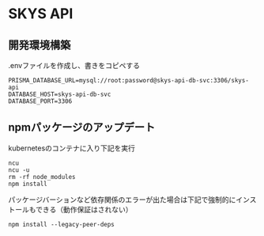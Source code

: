 # SKYS API

## 開発環境構築

.envファイルを作成し、書きをコピペする

```
PRISMA_DATABASE_URL=mysql://root:password@skys-api-db-svc:3306/skys-api
DATABASE_HOST=skys-api-db-svc
DATABASE_PORT=3306
```

## npmパッケージのアップデート

kubernetesのコンテナに入り下記を実行

```
ncu
ncu -u
rm -rf node_modules
npm install
```

パッケージバーションなど依存関係のエラーが出た場合は下記で強制的にインストールもできる（動作保証はされない）

```
npm install --legacy-peer-deps
```
